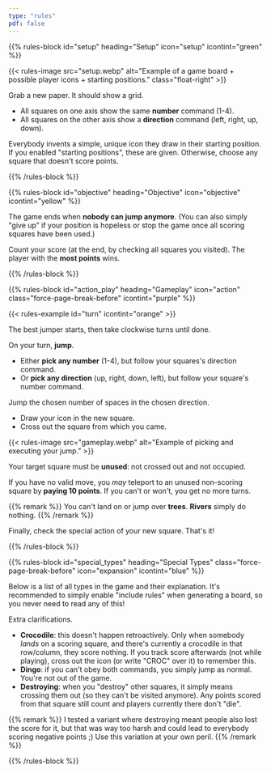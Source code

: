 ```yaml
---
type: "rules"
pdf: false
---
```


{{% rules-block id="setup" heading="Setup" icon="setup" icontint="green" %}}

{{< rules-image src="setup.webp" alt="Example of a game board + possible player icons + starting positions." class="float-right" >}}

Grab a new paper. It should show a grid.

* All squares on one axis show the same **number** command (1-4).
* All squares on the other axis show a **direction** command (left, right, up, down).

Everybody invents a simple, unique icon they draw in their starting position. If you enabled "starting positions", these are given. Otherwise, choose any square that doesn't score points.

{{% /rules-block %}}

{{% rules-block id="objective" heading="Objective" icon="objective" icontint="yellow" %}}

The game ends when **nobody can jump anymore**. (You can also simply "give up" if your position is hopeless or stop the game once all scoring squares have been used.)

Count your score (at the end, by checking all squares you visited). The player with the **most points** wins.

{{% /rules-block %}}

{{% rules-block id="action_play" heading="Gameplay" icon="action" class="force-page-break-before" icontint="purple" %}}

{{< rules-example id="turn" icontint="orange" >}}

The best jumper starts, then take clockwise turns until done.

On your turn, **jump**.

* Either **pick any number** (1-4), but follow your squares's direction command.
* Or **pick any direction** (up, right, down, left), but follow your square's number command.

Jump the chosen number of spaces in the chosen direction.

* Draw your icon in the new square.
* Cross out the square from which you came.

{{< rules-image src="gameplay.webp" alt="Example of picking and executing your jump." >}}

Your target square must be **unused**: not crossed out and not occupied. 

If you have no valid move, you _may_ teleport to an unused non-scoring square by **paying 10 points**. If you can't or won't, you get no more turns.

{{% remark %}}
You can't land on or jump over **trees**. **Rivers** simply do nothing.
{{% /remark %}}

Finally, check the special action of your new square. That's it!


{{% /rules-block %}}

{{% rules-block id="special_types" heading="Special Types" class="force-page-break-before" icon="expansion" icontint="blue" %}}

Below is a list of all types in the game and their explanation. It's recommended to simply enable "include rules" when generating a board, so you never need to read any of this!

<div id="kangaruse-type-table">
</div>

Extra clarifications.

* **Crocodile**: this doesn't happen retroactively. Only when somebody _lands_ on a scoring square, and there's currently a crocodile in that row/column, they score nothing. If you track score afterwards (not while playing), cross out the icon (or write "CROC" over it) to remember this.
* **Dingo**: if you can't obey both commands, you simply jump as normal. You're not out of the game.
* **Destroying**: when you "destroy" other squares, it simply means crossing them out (so they can't be visited anymore). Any points scored from that square still count and players currently there don't "die". 

{{% remark %}}
I tested a variant where destroying meant people also lost the score for it, but that was way too harsh and could lead to everybody scoring negative points ;) Use this variation at your own peril.
{{% /remark %}}

{{% /rules-block %}}